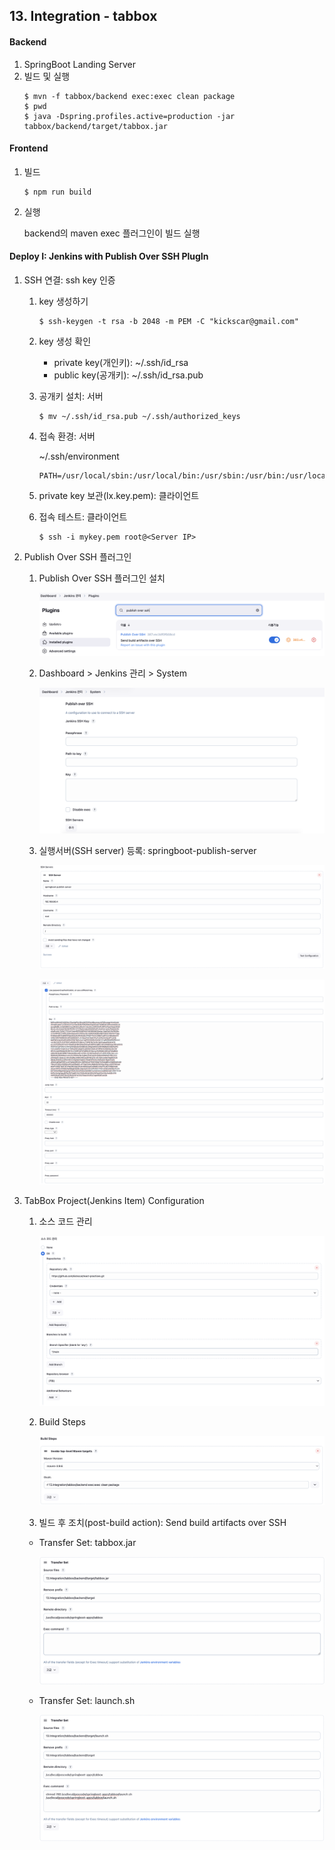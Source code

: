 ## 13. Integration - tabbox

#### Backend
1.  SpringBoot Landing Server
2.  빌드 및 실행
    ```    
    $ mvn -f tabbox/backend exec:exec clean package
    $ pwd
    $ java -Dspring.profiles.active=production -jar tabbox/backend/target/tabbox.jar 
    ```

#### Frontend
1.  빌드
    ```
    $ npm run build
    ```
 
2.  실행
    
    backend의 maven exec 플러그인이 빌드 실행


#### Deploy I: Jenkins with Publish Over SSH PlugIn

1. SSH 연결: ssh key 인증

   1)   key 생성하기
        ```
        $ ssh-keygen -t rsa -b 2048 -m PEM -C "kickscar@gmail.com" 
        ```

   2)   key 생성 확인
        - private key(개인키): ~/.ssh/id_rsa
        - public key(공개키): ~/.ssh/id_rsa.pub

   3)   공개키 설치: 서버
        ```
        $ mv ~/.ssh/id_rsa.pub ~/.ssh/authorized_keys
        ```
   
   4)   접속 환경: 서버

        ~/.ssh/environment

        ```
        PATH=/usr/local/sbin:/usr/local/bin:/usr/sbin:/usr/bin:/usr/local/poscodx/java/bin:/usr/local/poscodx/git/bin:/usr/local/poscodx/maven/bin:/usr/local/poscodx/mariadb/bin:/root/bin        
        ```
 
   5)   private key 보관(lx.key.pem): 클라이언트

   6)   접속 테스트: 클라이언트
        ```
        $ ssh -i mykey.pem root@<Server IP>
        ``` 

2. Publish Over SSH 플러그인

   1)   Publish Over SSH 플러그인 설치 

        ![0000.png](./_resources/0000.png)

   2) Dashboard > Jenkins 관리 > System

        ![0001.png](./_resources/0001.png)

   3) 실행서버(SSH server) 등록: springboot-publish-server

      ![0002.png](./_resources/0002.png)

      ![0003.png](./_resources/0003.png)

3. TabBox Project(Jenkins Item) Configuration

   1) 소스 코드 관리

      ![0004.png](./_resources/0004.png)
   
   2) Build Steps

      ![0005.png](./_resources/0005.png)

   3) 빌드 후 조치(post-build action): Send build artifacts over SSH
   
    - Transfer Set: tabbox.jar

      ![0006.png](./_resources/0006.png)

    - Transfer Set: launch.sh

      ![0007.png](./_resources/0007.png)
 